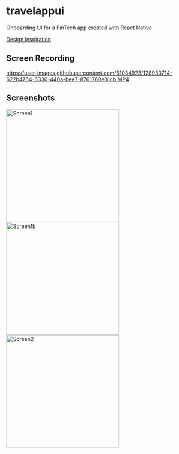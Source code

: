 # travelappui

Onboarding UI for a FinTech app created with React Native

[Design Inspiration](https://ui8.net/bakare-afeez-taiye/products/finask-onboarding-screens?rel=timer)

## Screen Recording
https://user-images.githubusercontent.com/61034923/128933714-622b4764-6330-440a-bee7-8761760e31cb.MP4




## Screenshots
<img src="https://github.com/Lettuce05/travelappui/blob/main/screenshots/Screen1.PNG" width=300 alt="Screen1">
<img src="https://github.com/Lettuce05/travelappui/blob/main/screenshots/Screen1b.PNG" width=300 alt="Screen1b">
<img src="https://github.com/Lettuce05/travelappui/blob/main/screenshots/Screen2.PNG" width=300 alt="Screen2">
